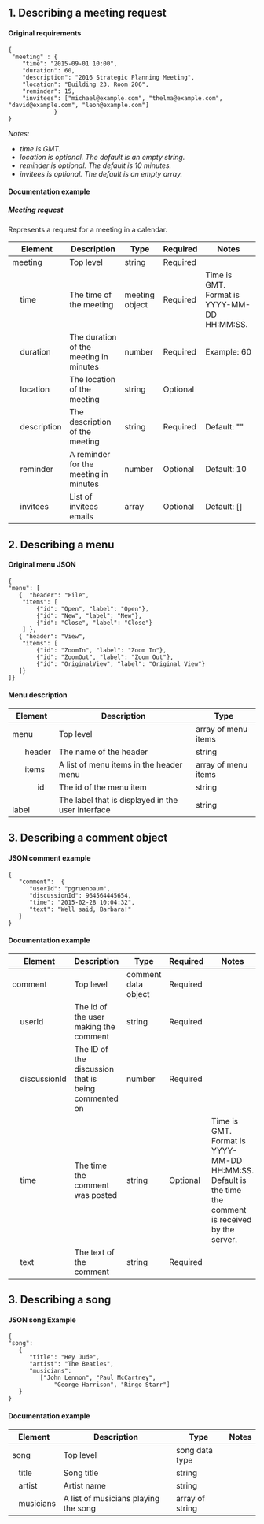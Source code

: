 ## 1. Describing a meeting request

#### Original requirements
```
{
 "meeting" : {
    "time": "2015-09-01 10:00",
    "duration": 60,
    "description": "2016 Strategic Planning Meeting",
    "location": "Building 23, Room 206",
    "reminder": 15,
    "invitees": ["michael@example.com", "thelma@example.com", "david@example.com", "leon@example.com"]
             }
}
```
*Notes:*
- *time is GMT.*
- *location is optional. The default is an empty string.*
- *reminder is optional. The default is 10 minutes.*
- *invitees is optional. The default is an empty array.*

#### Documentation example
##### Meeting request
Represents a request for a meeting in a calendar.
<table>
   <thead>
        <tr>
            <th colspan=2>Element</th>
            <th>Description</th>
            <th>Type</th>
            <th>Required</th>
            <th>Notes</th>
        </tr>
    </thead>
    <tbody>
        <tr>
            <td colspan=2>meeting</td>
            <td>Top level</td>
            <td>string</td>
            <td>Required</td>
            <td />
        </tr>
        <tr>
            <td></td>
            <td>time</td>
            <td>The time of the meeting</td>
            <td>meeting object</td>
            <td>Required</td>
            <td>Time is GMT. Format is YYYY-MM-DD HH:MM:SS. </td>
        </tr>
        <tr>
            <td></td>
            <td>duration</td>
            <td>The duration of the meeting in minutes</td>
            <td>number</td>
            <td>Required</td>
            <td>Example: 60 </td>
        </tr>
        <tr>
            <td></td>
            <td>location</td>
            <td>The location of the meeting </td>
            <td>string</td>
            <td>Optional</td>
            <td></td>
        </tr>
        <tr>
            <td></td>
            <td>description</td>
            <td>The description of the meeting </td>
            <td>string</td>
            <td>Required</td>
            <td>Default: ""</td>
        </tr>
        <tr>
            <td></td>
            <td>reminder</td>
            <td>A reminder for the meeting in minutes</td>
            <td>number</td>
            <td>Optional</td>
            <td>Default: 10</td>
        </tr>
        <tr>
            <td></td>
            <td>invitees</td>
            <td>List of invitees emails</td>
            <td>array</td>
            <td>Optional</td>
            <td>Default: []</td>
        </tr>
    </tbody>
</table>

## 2. Describing a menu
#### Original menu JSON
```
{
"menu": [ 
   {  "header": "File",
    "items": [
        {"id": "Open", "label": "Open"},
        {"id": "New", "label": "New"},
        {"id": "Close", "label": "Close"}
    ] },
   { "header": "View",
    "items": [
        {"id": "ZoomIn", "label": "Zoom In"},
        {"id": "ZoomOut", "label": "Zoom Out"},
        {"id": "OriginalView", "label": "Original View"}
   ]}
]}
```
#### Menu description
| Element | Description | Type |
| ---     | ---         | ---  |
| menu | Top level | array of menu items |
| &nbsp; &nbsp; &nbsp; header | The name of the header | string |
| &nbsp; &nbsp; &nbsp; items | A list of menu items in the header menu | array of menu items |
| &nbsp; &nbsp; &nbsp; &nbsp; &nbsp; &nbsp; id | The id of the menu item | string |
| &nbsp; &nbsp; &nbsp; &nbsp; &nbsp; &nbsp; label | The label that is displayed in the user interface | string |

## 3. Describing a comment object
#### JSON comment example
```
{
   "comment":  {
      "userId": "pgruenbaum",
      "discussionId": 964564445654,
      "time": "2015-02-28 10:04:32",
      "text": "Well said, Barbara!"
   }
}
```
#### Documentation example
<table>
   <thead>
        <tr>
            <th colspan=2>Element</th>
            <th>Description</th>
            <th>Type</th>
            <th>Required</th>
            <th>Notes</th>
        </tr>
    </thead>
    <tbody>
        <tr>
            <td colspan=2>comment</td>
            <td>Top level</td>
            <td>comment data object</td>
            <td>Required</td>
            <td />
        </tr>
        <tr>
            <td></td>
            <td>userId</td>
            <td>The id of the user making the comment</td>
            <td>string</td>
            <td>Required</td>
            <td></td>
        </tr>
        <tr>
            <td></td>
            <td>discussionId</td>
            <td>The ID of the discussion that is being commented on</td>
            <td>number</td>
            <td>Required</td>
            <td></td>
        </tr>
        <tr>
            <td></td>
            <td>time</td>
            <td>The time the comment was posted </td>
            <td>string</td>
            <td>Optional</td>
            <td>Time is GMT. Format is YYYY-MM-DD HH:MM:SS. Default is the time the comment is received by the server.</td>
        </tr>
        <tr>
            <td></td>
            <td>text</td>
            <td>The text of the comment </td>
            <td>string</td>
            <td>Required</td>
            <td></td>
        </tr>
    </tbody>
</table>


## 3. Describing a song

#### JSON song Example
```
{
"song":
   {
      "title": "Hey Jude",
      "artist": "The Beatles",
      "musicians": 
         ["John Lennon", "Paul McCartney", 
             "George Harrison", "Ringo Starr"]
   }
}
```

#### Documentation example

Element | Description | Type | Notes
------ | ---------- | --- | ----
song | Top level | song data type 
&nbsp;&nbsp;&nbsp;title | Song title | string
&nbsp;&nbsp;&nbsp;artist | Artist name | string
&nbsp;&nbsp;&nbsp;musicians | A list of musicians playing the song | array of string
